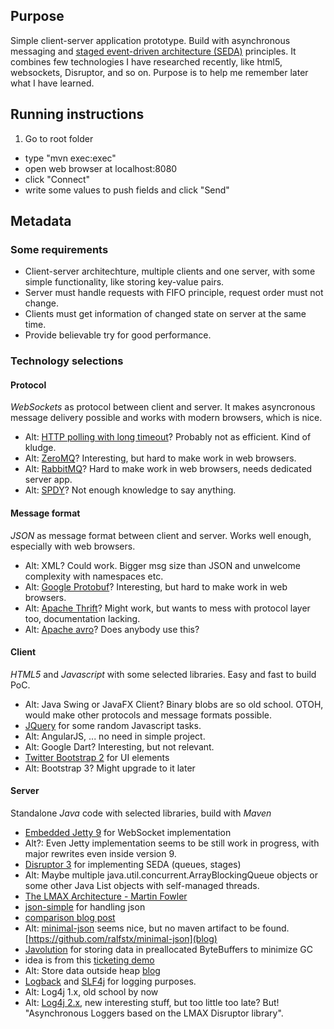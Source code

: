## Purpose

Simple client-server application prototype. 
Build with asynchronous messaging and [staged event-driven architecture (SEDA)](http://en.wikipedia.org/wiki/Staged_event-driven_architecture) principles.
It combines few technologies I have researched recently,
like html5, websockets, Disruptor, and so on. 
Purpose is to help me remember later what I have learned.

## Running instructions

1. Go to root folder
* type "mvn exec:exec"
* open web browser at localhost:8080
* click "Connect"
* write some values to push fields and click "Send"

## Metadata  

### Some requirements

* Client-server architechture, multiple clients and one server, with some simple functionality, like storing key-value pairs.
* Server must handle requests with FIFO principle, request order must not change.
* Clients must get information of changed state on server at the same time.
* Provide believable try for good performance.

### Technology selections

#### Protocol

*WebSockets* as protocol between client and server. 
It makes asyncronous message delivery possible
and works with modern browsers, 
which is nice.
 * Alt: [HTTP polling with long timeout](http://stackoverflow.com/questions/1406580/jquery-ajax-polling-for-json-response-handling-based-on-ajax-result-or-json-con)? Probably not as efficient. Kind of kludge.
 * Alt: [ZeroMQ](http://zeromq.org)? Interesting, but hard to make work in web browsers.
 * Alt: [RabbitMQ](http://www.rabbitmq.com)? Hard to make work in web browsers, needs dedicated server app.
 * Alt: [SPDY](http://en.wikipedia.org/wiki/SPDY)? Not enough knowledge to say anything.


#### Message format

*JSON* as message format between client and server. Works well enough, especially with web browsers.
* Alt: XML? Could work. Bigger msg size than JSON and unwelcome complexity with namespaces etc.
* Alt: [Google Protobuf](http://code.google.com/p/protobuf/)? Interesting, but hard to make work in web browsers.
* Alt: [Apache Thrift](http://thrift.apache.org/tutorial/js/)? Might work, but wants to mess with protocol layer too, documentation lacking.
* Alt: [Apache avro](http://avro.apache.org)? Does anybody use this?

#### Client

*HTML5* and *Javascript* with some selected libraries. Easy and fast to build PoC. 
* Alt: Java Swing or JavaFX Client? Binary blobs are so old school. OTOH, would make other protocols and message formats possible.
* [JQuery](http://jquery.com) for some random Javascript tasks.
 * Alt: AngularJS, ... no need in simple project.
 * Alt: Google Dart? Interesting, but not relevant.
* [Twitter Bootstrap 2](http://getbootstrap.com/2.3.2/) for UI elements
 * Alt: Bootstrap 3? Might upgrade to it later
 
#### Server

Standalone *Java* code with selected libraries, build with *Maven* 
* [Embedded Jetty 9](http://www.eclipse.org/jetty/) for WebSocket implementation
 * Alt?: Even Jetty implementation seems to be still work in progress, with major rewrites even inside version 9.
* [Disruptor 3](http://lmax-exchange.github.io/disruptor/) for implementing SEDA (queues, stages)
 * Alt: Maybe multiple java.util.concurrent.ArrayBlockingQueue objects or some other Java List objects with self-managed threads.
 * [The LMAX Architecture - Martin Fowler](http://martinfowler.com/articles/lmax.html)
* [json-simple](http://code.google.com/p/json-simple/) for handling json
 * [comparison blog post](http://www.rojotek.com/blog/2009/05/07/a-review-of-5-java-json-libraries/)
 * Alt: [minimal-json](http://eclipsesource.com/blogs/2013/04/18/minimal-json-parser-for-java/) seems nice, but no maven artifact to be found. [https://github.com/ralfstx/minimal-json](blog)
* [Javolution](http://javolution.org) for storing data in preallocated ByteBuffers to minimize GC
 * idea is from this [ticketing demo](https://github.com/mikeb01/ticketing)
 * Alt: Store data outside heap [blog](http://vanillajava.blogspot.fi/2013/07/openhft-java-lang-project.html)
* [Logback](http://logback.qos.ch) and [SLF4j](http://www.slf4j.org) for logging purposes. 
 * Alt: Log4j 1.x, old school by now
 * Alt: [Log4j 2.x](http://logging.apache.org/log4j/2.x/), new interesting stuff, but too little too late? But! "Asynchronous Loggers based on the LMAX Disruptor library".
